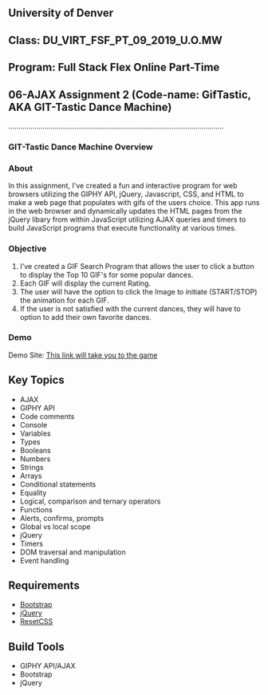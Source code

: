 ## University of Denver 
## Class: DU_VIRT_FSF_PT_09_2019_U.O.MW
## Program: Full Stack Flex Online Part-Time
## 06-AJAX Assignment 2 (Code-name: GifTastic, AKA GIT-Tastic Dance Machine)
...........................................................................................................

### GIT-Tastic Dance Machine Overview

### About

In this assignment, I've created a fun and interactive program for web browsers utilizing the GIPHY API, jQuery, Javascript, CSS, and HTML to make a web page that populates with gifs of the users choice.  This app runs in the web browser and dynamically updates the HTML pages from the jQuery libary from within JavaScript utilizing AJAX queries and timers to build JavaScript programs that execute functionality at various times.

### Objective
1. I've created a GIF Search Program that allows the user to click a button to display the Top 10 GIF's for some popular dances.
2. Each GIF will display the current Rating.
3. The user will have the option to click the Image to initiate (START/STOP) the animation for each GIF.
4. If the user is not satisfied with the current dances, they will have to option to add their own favorite dances.


### Demo
Demo Site: [This link will take you to the game](https://sstott09.github.io/06-Ajax/)  

## Key Topics
* AJAX
* GIPHY API
* Code comments
* Console
* Variables
* Types
* Booleans
* Numbers
* Strings
* Arrays
* Conditional statements
* Equality
* Logical, comparison and ternary operators
* Functions
* Alerts, confirms, prompts
* Global vs local scope
* jQuery
* Timers
* DOM traversal and manipulation
* Event handling

## Requirements
 * [Bootstrap](https://stackpath.bootstrapcdn.com/bootstrap/4.3.1/css/bootstrap.min.css)
 * [jQuery](https://code.jquery.com/jquery-3.4.1.min.js)
 * [ResetCSS](https://meyerweb.com/eric/tools/css/reset/)

## Build Tools
 * GIPHY API/AJAX
 * Bootstrap
 * jQuery